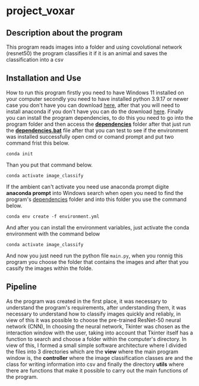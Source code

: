 # project_voxar

## Description about the program
This program reads images into a folder and using covolutional network (resnet50) the program classifies it if it is an animal and saves the classification into a csv

## Installation and Use
How to run this program firstly you need to have Windows 11 installed on your computer secondly you need to have 
installed python 3.9.17 or newer case you don't have you can download 
[here](https://www.python.org/ftp/python/3.12.0/python-3.12.0b2-amd64.exe), after that you will need to install anaconda if you don't have you can do the download [here](https://repo.anaconda.com/archive/Anaconda3-2024.02-1-Windows-x86_64.exe). Finally you can install the program dependencies, to do this you need to go into the program folder and then access the [**dependencies**](/dependencies/) folder after that just run the [**dependencies.bat**](dependencies\dependencies.bat) file after that you can test to see if the environment was installed successfully open cmd or comand prompt and put two command frist this below.

    conda init

Than you put that command below.

    conda activate image_classify

If the ambient can't activate you need use anaconda prompt digite **anaconda prompt** into Windows search when open you need to find the program's [dependencies](/dependencies/) folder and into this folder you use the command below.

    conda env create -f environment.yml    

And after you can install the environment variables, just activate the conda environment with the command below

    conda activate image_classify

And now you just need run the python file ```main.py```, when you ronnig this program you choose the folder that contains the images and after that you cassify the images within the folde.

## Pipeline

As the program was created in the first place, it was necessary to understand the program's requirements, after understanding them, it was necessary to understand how to classify images quickly and reliably, in view of this it was possible to choose the pre-trained ResNet-50 neural network (CNN), In choosing the neural network, Tkinter was chosen as the interaction window with the user, taking into account that Tkinter itself has a function to search and choose a folder within the computer's directory. In view of this, I formed a small simple software architecture where I divided the files into 3 directories which are the **view** where the main program window is, the **controller** where the image classification classes are and the class for writing information into csv and finally the directory **utils** where there are functions that make it possible to carry out the main functions of the program.
